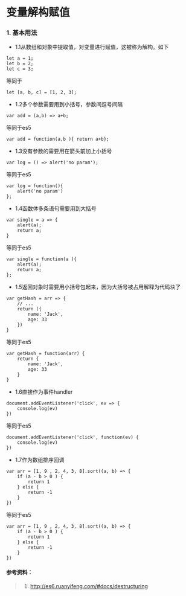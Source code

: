# 变量解构赋值

### 1. 基本用法
+ 1.1从数组和对象中提取值，对变量进行赋值，这被称为解构。如下
```
let a = 1;
let b = 2;
let c = 3;
```
等同于
```
let [a, b, c] = [1, 2, 3];
```
+ 1.2多个参数需要用到小括号，参数间逗号间隔

```
var add = (a,b) => a+b;
```
等同于es5
```
var add = function(a,b ){ return a+b};
```
+ 1.3没有参数的需要用在箭头前加上小括号

```
var log = () => alert('no param');
```
等同于es5
```
var log = function(){ 
    alert('no param')
};
```
+ 1.4函数体多条语句需要用到大括号
```
var single = a => {
    alert(a);
    return a;
}
```
等同于es5
```
var single = function(a ){ 
    alert(a);
    return a;
};
```
+ 1.5返回对象时需要用小括号包起来，因为大括号被占用解释为代码块了

```
var getHash = arr => {
    // ...
    return ({
        name: 'Jack',
        age: 33
    })
}
```
等同于es5
```
var getHash = function(arr) {
    return {
        name: 'Jack',
        age: 33
    }
}
```

+ 1.6直接作为事件handler

```
document.addEventListener('click', ev => {
    console.log(ev)
})
```
等同于es5
```
document.addEventListener('click', function(ev) {
    console.log(ev)
})
```
+ 1.7作为数组排序回调

```
var arr = [1, 9 , 2, 4, 3, 8].sort((a, b) => {
    if (a - b > 0 ) {
        return 1
    } else {
        return -1
    }
})
```
等同于es5
```
var arr = [1, 9 , 2, 4, 3, 8].sort((a, b) => {
    if (a - b > 0 ) {
        return 1
    } else {
        return -1
    }
})
```








#### 参考资料：
> 1. http://es6.ruanyifeng.com/#docs/destructuring



